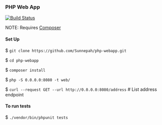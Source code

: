 ### PHP Web App

[![Build Status](https://travis-ci.org/Sunnepah/php-webapp.svg?branch=master)](https://travis-ci.org/Sunnepah/php-webapp)

NOTE: Requires [Composer](https://getcomposer.org/)

#### Set Up
$ `git clone https://github.com/Sunnepah/php-webapp.git`

$ `cd php-webapp`

$ `composer install`

$ `php -S 0.0.0.0:8080 -t web/`

$ `curl --request GET --url http://0.0.0.0:8080/address` # List address endpoint

#### To run tests
$ `./vendor/bin/phpunit tests`
